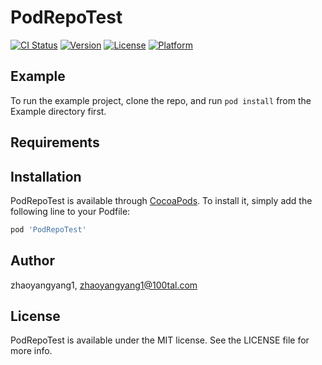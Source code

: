 # PodRepoTest

[![CI Status](https://img.shields.io/travis/zhaoyangyang1/PodRepoTest.svg?style=flat)](https://travis-ci.org/zhaoyangyang1/PodRepoTest)
[![Version](https://img.shields.io/cocoapods/v/PodRepoTest.svg?style=flat)](https://cocoapods.org/pods/PodRepoTest)
[![License](https://img.shields.io/cocoapods/l/PodRepoTest.svg?style=flat)](https://cocoapods.org/pods/PodRepoTest)
[![Platform](https://img.shields.io/cocoapods/p/PodRepoTest.svg?style=flat)](https://cocoapods.org/pods/PodRepoTest)

## Example

To run the example project, clone the repo, and run `pod install` from the Example directory first.

## Requirements

## Installation

PodRepoTest is available through [CocoaPods](https://cocoapods.org). To install
it, simply add the following line to your Podfile:

```ruby
pod 'PodRepoTest'
```

## Author

zhaoyangyang1, zhaoyangyang1@100tal.com

## License

PodRepoTest is available under the MIT license. See the LICENSE file for more info.
